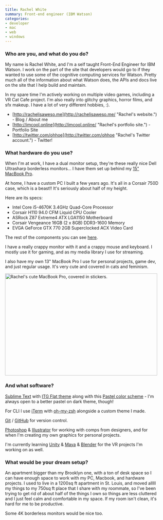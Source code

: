 ```yaml
---
title: Rachel White
summary: Front-end engineer (IBM Watson)
categories:
- developer
- mac
- web
- windows
---
```


### Who are you, and what do you do?

My name is Rachel White, and I'm a self taught Front-End Engineer for IBM Watson. I work on the part of the site that developers would go to if they wanted to use some of the cognitive computing services for Watson. Pretty much all of the information about what Watson does, the APIs and docs live on the site that I help build and maintain.

In my spare time I'm actively working on multiple video games, including a VR Cat Cafe project. I'm also really into glitchy graphics, horror films, and sfx makeup. I have a lot of very different hobbies, :).

- [http://rachelisaweso.me](http://rachelisaweso.me/ "Rachel's website.") - Blog / About me
- [http://imcool.online](http://imcool.online/ "Rachel's portfolio site.") - Portfolio Site
- [http://twitter.com/ohhoe](http://twitter.com/ohhoe "Rachel's Twitter account.") - Twitter!

### What hardware do you use?

When I'm at work, I have a dual monitor setup, they're these really nice Dell Ultrasharp borderless monitors... I have them set up behind my [15" MacBook Pro][macbook-pro].

At home, I have a custom PC I built a few years ago. It's all in a Corsair 750D case, which is a beast!! It's seriously about half of my height. 

Here are its specs: 

- Intel Core i5-4670K 3.4GHz Quad-Core Processor
- Corsair H110 94.0 CFM Liquid CPU Cooler
- ASRock Z87 Extreme4 ATX LGA1150 Motherboard
- Corsair Vengeance 16GB (2 x 8GB) DDR3-1600 Memory
- EVGA GeForce GTX 770 2GB Superclocked ACX Video Card

The rest of the components you can see [here](http://pcpartpicker.com/user/ohhoe/saved/f2Lscf "Rachel's gaming computer's components.").

I have a really crappy monitor with it and a crappy mouse and keyboard. I mostly use it for gaming, and as my media library I use for streaming.

I also have my own 13" MacBook Pro I use for personal projects, game dev, and just regular usage. It's very cute and covered in cats and feminism.

<img src="/images/interviews/ohhoe/laptop.jpg" width="500" height="335" alt="Rachel's cute MacBook Pro, covered in stickers." class="detail">

### And what software?

[Sublime Text][sublime-text] with [ITG Flat theme](http://itsthatguy.com/post/70191573560/sublime-text-theme-itgflat "A theme for Sublime Text.") along with this [Pastel color scheme](http://colorsublime.com/theme/Pastel "A colour scheme for Sublime Text.") - I'm always open to a better pastel on dark theme, though!

For CLI I use [iTerm][iterm2] with [oh-my-zsh][] alongside a custom theme I made.

[Git][] / [GitHub][] for version control.

[Photoshop][] & [Illustrator][] for working with comps from designers, and for when I'm creating my own graphics for personal projects.

I'm currently learning [Unity][] & [Maya][] & [Blender][] for the VR projects I'm working on as well.

### What would be your dream setup?

An apartment bigger than my Brooklyn one, with a ton of desk space so I can have enough space to work with my PC, Macbook, and hardware projects. I used to live in a 1200sq ft apartment in St. Louis, and moved alllll my things to my 750sq ft place that I share with my roommate, so I've been trying to get rid of about half of the things I own so things are less cluttered and I just feel calm and comfortable in my space. If my room isn't clean, it's hard for me to be productive. 

Some 4K borderless monitors would be nice too.

[macbook-pro]: https://www.apple.com/macbook-pro/ "A laptop."
[unity]: https://unity3d.com/unity/ "A cross-platform game development tool."
[illustrator]: https://www.adobe.com/products/illustrator.html "A vector graphics editor."
[iterm2]: http://iterm2.com/ "An alternative terminal application for Mac OS X."
[github]: https://github.com/ "A Git code repository service."
[git]: https://git-scm.com/ "A version control system."
[sublime-text]: http://www.sublimetext.com/ "A coder's text editor."
[oh-my-zsh]: https://github.com/robbyrussell/oh-my-zsh "A framework of extensions and themes for the zsh shell."
[maya]: https://www.autodesk.com/products/maya/overview "3D animation software."
[blender]: https://www.blender.org/ "A free, open-source 3D renderer."
[photoshop]: https://www.adobe.com/products/photoshop.html "A bitmap image editor."

